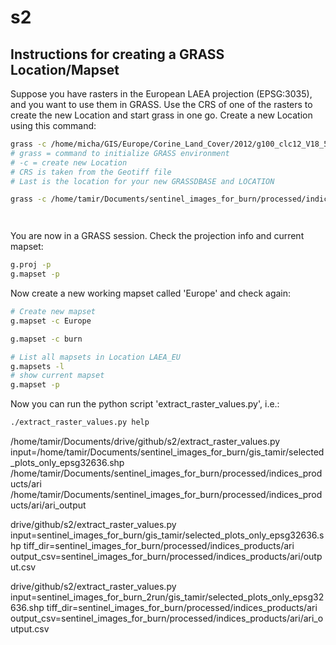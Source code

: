 # s2

## Instructions for creating a GRASS Location/Mapset
Suppose you have rasters in the European LAEA projection (EPSG:3035), and you want to use them in GRASS.
Use the CRS of one of the rasters to create the new Location and start grass in one go.
Create a new Location using this command:
```bash
grass -c /home/micha/GIS/Europe/Corine_Land_Cover/2012/g100_clc12_V18_5.tif /home/micha/grassdata/LAEA_EU/
# grass = command to initialize GRASS environment
# -c = create new Location
# CRS is taken from the Geotiff file 
# Last is the location for your new GRASSDBASE and LOCATION

grass -c /home/tamir/Documents/sentinel_images_for_burn/processed/indices_products/ari/S2A_MSIL2A_20170511T082011_N0205_R121_T36RXV_20170511T082011_resampled_BandMath.tif /home/tamir/Documents/sentinel_images_for_burn/grass




```
You are now in a GRASS session. Check the projection info and current mapset:
```bash
g.proj -p
g.mapset -p
```
Now create a new working mapset called 'Europe' and check again:
```bash
# Create new mapset
g.mapset -c Europe

g.mapset -c burn

# List all mapsets in Location LAEA_EU
g.mapsets -l
# show current mapset
g.mapset -p
```
Now you can run the python script 'extract_raster_values.py', i.e.:
```bash
./extract_raster_values.py help
```

/home/tamir/Documents/drive/github/s2/extract_raster_values.py input=/home/tamir/Documents/sentinel_images_for_burn/gis_tamir/selected_plots_only_epsg32636.shp /home/tamir/Documents/sentinel_images_for_burn/processed/indices_products/ari /home/tamir/Documents/sentinel_images_for_burn/processed/indices_products/ari/ari_output


drive/github/s2/extract_raster_values.py input=sentinel_images_for_burn/gis_tamir/selected_plots_only_epsg32636.shp tiff_dir=sentinel_images_for_burn/processed/indices_products/ari output_csv=sentinel_images_for_burn/processed/indices_products/ari/output.csv


drive/github/s2/extract_raster_values.py input=sentinel_images_for_burn_2run/gis_tamir/selected_plots_only_epsg32636.shp tiff_dir=sentinel_images_for_burn/processed/indices_products/ari output_csv=sentinel_images_for_burn/processed/indices_products/ari/ari_output.csv












